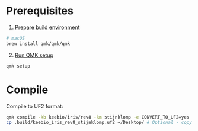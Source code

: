# Prerequisites

1. [Prepare build environment](https://docs.qmk.fm/newbs_getting_started#set-up-your-environment)

```sh
# macOS
brew install qmk/qmk/qmk
```

2. [Run QMK setup](https://docs.qmk.fm/newbs_getting_started#set-up-qmk)

```sh
qmk setup
```

# Compile

Compile to UF2 format:

```sh
qmk compile -kb keebio/iris/rev8 -km stijnklomp -e CONVERT_TO_UF2=yes
cp .build/keebio_iris_rev8_stijnklomp.uf2 ~/Desktop/ # Optional - copy to desktop
```

